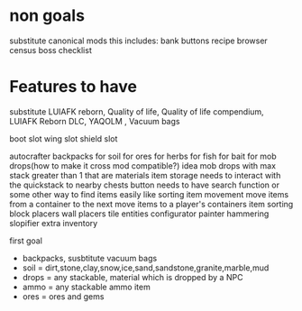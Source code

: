 # non goals 
substitute canonical mods this includes:
    bank buttons
    recipe browser
    census
    boss checklist 
# Features to have

substitute LUIAFK reborn, Quality of life, Quality of life compendium, 
LUIAFK Reborn DLC, YAQOLM , Vacuum bags

boot slot
wing slot
shield slot

autocrafter
backpacks
    for soil
    for ores
    for herbs
    for fish
    for bait
    for mob drops(how to make it cross mod compatible?)
        idea mob drops with max stack greater than 1 that are materials
item storage
    needs to interact with the quickstack to nearby chests button
    needs to have search function or some other way to find items easily like sorting
item movement
    move items from a container to the next
    move items to a player's containers
item sorting
block placers
wall placers
tile entities configurator
painter
hammering
slopifier
extra inventory

first goal
- backpacks, susbtitute vacuum bags
- soil = dirt,stone,clay,snow,ice,sand,sandstone,granite,marble,mud
- drops = any stackable, material which is dropped by a NPC
- ammo = any stackable ammo item
- ores = ores and gems


